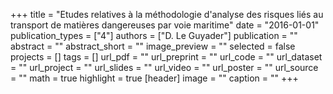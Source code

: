 +++
title = "Etudes relatives à la méthodologie d'analyse des risques liés au transport de matières dangereuses par voie maritime"
date = "2016-01-01"
publication_types = ["4"]
authors = ["D. Le Guyader"]
publication = ""
abstract = ""
abstract_short = ""
image_preview = ""
selected = false
projects = []
tags = []
url_pdf = ""
url_preprint = ""
url_code = ""
url_dataset = ""
url_project = ""
url_slides = ""
url_video = ""
url_poster = ""
url_source = ""
math = true
highlight = true
[header]
image = ""
caption = ""
+++
